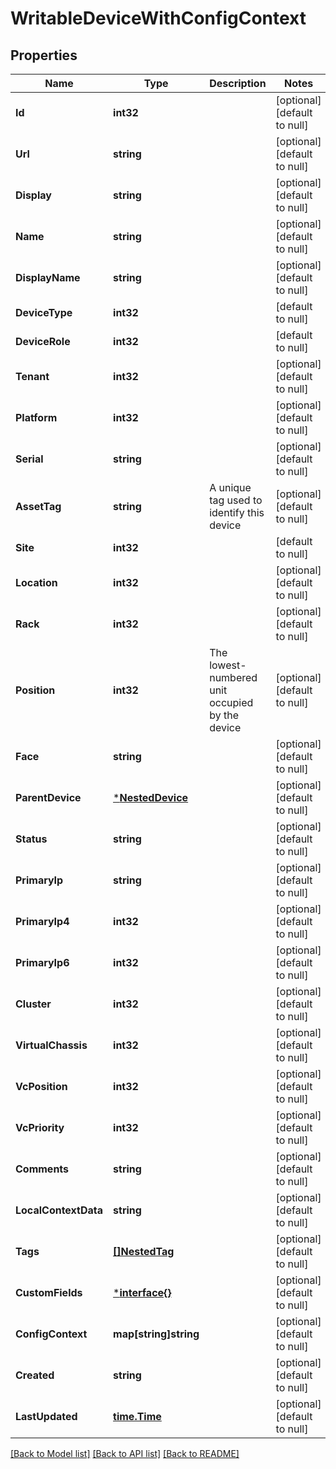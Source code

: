 # WritableDeviceWithConfigContext

## Properties
Name | Type | Description | Notes
------------ | ------------- | ------------- | -------------
**Id** | **int32** |  | [optional] [default to null]
**Url** | **string** |  | [optional] [default to null]
**Display** | **string** |  | [optional] [default to null]
**Name** | **string** |  | [optional] [default to null]
**DisplayName** | **string** |  | [optional] [default to null]
**DeviceType** | **int32** |  | [default to null]
**DeviceRole** | **int32** |  | [default to null]
**Tenant** | **int32** |  | [optional] [default to null]
**Platform** | **int32** |  | [optional] [default to null]
**Serial** | **string** |  | [optional] [default to null]
**AssetTag** | **string** | A unique tag used to identify this device | [optional] [default to null]
**Site** | **int32** |  | [default to null]
**Location** | **int32** |  | [optional] [default to null]
**Rack** | **int32** |  | [optional] [default to null]
**Position** | **int32** | The lowest-numbered unit occupied by the device | [optional] [default to null]
**Face** | **string** |  | [optional] [default to null]
**ParentDevice** | [***NestedDevice**](NestedDevice.md) |  | [optional] [default to null]
**Status** | **string** |  | [optional] [default to null]
**PrimaryIp** | **string** |  | [optional] [default to null]
**PrimaryIp4** | **int32** |  | [optional] [default to null]
**PrimaryIp6** | **int32** |  | [optional] [default to null]
**Cluster** | **int32** |  | [optional] [default to null]
**VirtualChassis** | **int32** |  | [optional] [default to null]
**VcPosition** | **int32** |  | [optional] [default to null]
**VcPriority** | **int32** |  | [optional] [default to null]
**Comments** | **string** |  | [optional] [default to null]
**LocalContextData** | **string** |  | [optional] [default to null]
**Tags** | [**[]NestedTag**](NestedTag.md) |  | [optional] [default to null]
**CustomFields** | [***interface{}**](interface{}.md) |  | [optional] [default to null]
**ConfigContext** | **map[string]string** |  | [optional] [default to null]
**Created** | **string** |  | [optional] [default to null]
**LastUpdated** | [**time.Time**](time.Time.md) |  | [optional] [default to null]

[[Back to Model list]](../README.md#documentation-for-models) [[Back to API list]](../README.md#documentation-for-api-endpoints) [[Back to README]](../README.md)


